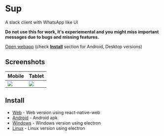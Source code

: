 # Sup

A slack client with WhatsApp like UI

**Do not use this for work, it's experiemental and you might miss important messages due to bugs and
missing features.**

[Open webapp](https://arnnis.github.io/Sup) (check **[Install](https://github.com/arnnis/Sup#install)** section for Android, Desktop versions)


## Screenshots

| Mobile         | Tablet         |
| -------------- | -------------- |
| ![][mobilegif] | ![][tabletgif] |

## Install

- [Web](https://arnnis.github.io/Sup) - Web version using react-native-web
- [Android](https://github.com/arnnis/Sup/releases/latest) - Android apk
- [Windows](https://github.com/arnnis/Sup/releases/latest) - Windows version using electron
- [Linux](https://github.com/arnnis/Sup/releases/latest) - Linux version using electron

[mobilegif]: https://user-images.githubusercontent.com/58140889/71323716-8ecdfc00-24eb-11ea-8740-1325d4457ccc.gif
[tabletgif]: https://user-images.githubusercontent.com/58140889/71326898-5394f280-2516-11ea-8efd-93fb0cab643b.gif
[conversation]: https://user-images.githubusercontent.com/56032649/65983227-eda24d00-e489-11e9-9d31-ed6d392237e3.png
[workspaces]: https://user-images.githubusercontent.com/56032649/65982799-0100e880-e489-11e9-87c0-ae898f3603dc.png
